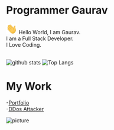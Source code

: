 # Programmer Gaurav

<div style="width:50%">
  <div >
      <img src="/images/wave.gif" width="30">
      Hello World, I am Gaurav.
  </div>
  <div>
      I am a Full Stack Developer.
  </div>
  <div>
      I Love Coding.
  </div>
</div>
<br>

![github stats](https://github-readme-stats.vercel.app/api?username=programmergaurav&show_icons=true&title_color=fff&theme=radical&hide=prs)
![Top Langs](https://github-readme-stats.vercel.app/api/top-langs/?username=programmergaurav&layout=compact&title_color=fff&theme=radical)

# My Work

-[Portfolio](https://programmergaurav.me)
<br /> -[DDos Attacker](https://github.com/ProgrammerGaurav/DDos-Attack)

![picture](https://raw.githubusercontent.com/ProgrammerGaurav/programmergaurav/master/images/dino.gif)
